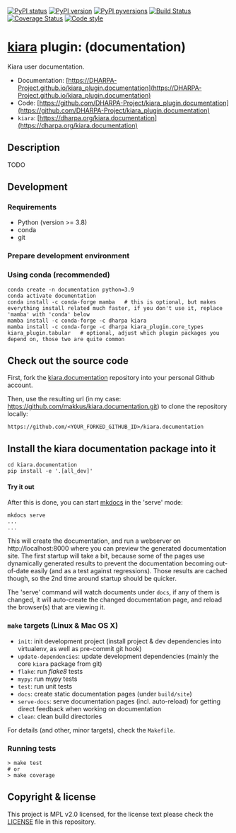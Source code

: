 [![PyPI status](https://img.shields.io/pypi/status/kiara_plugin.documentation.svg)](https://pypi.python.org/pypi/kiara_plugin.documentation/)
[![PyPI version](https://img.shields.io/pypi/v/kiara_plugin.documentation.svg)](https://pypi.python.org/pypi/kiara_plugin.documentation/)
[![PyPI pyversions](https://img.shields.io/pypi/pyversions/kiara_plugin.documentation.svg)](https://pypi.python.org/pypi/kiara_plugin.documentation/)
[![Build Status](https://img.shields.io/endpoint.svg?url=https%3A%2F%2Factions-badge.atrox.dev%2FDHARPA-Project%2Fkiara%2Fbadge%3Fref%3Ddevelop&style=flat)](https://actions-badge.atrox.dev/DHARPA-Project/kiara_plugin.documentation/goto?ref=develop)
[![Coverage Status](https://coveralls.io/repos/github/DHARPA-Project/kiara_plugin.documentation/badge.svg?branch=develop)](https://coveralls.io/github/DHARPA-Project/kiara_plugin.documentation?branch=develop)
[![Code style](https://img.shields.io/badge/code%20style-black-000000.svg)](https://github.com/ambv/black)

# [**kiara**](https://dharpa.org/kiara.documentation) plugin: (documentation)

Kiara user documentation.

 - Documentation: [https://DHARPA-Project.github.io/kiara_plugin.documentation](https://DHARPA-Project.github.io/kiara_plugin.documentation)
 - Code: [https://github.com/DHARPA-Project/kiara_plugin.documentation](https://github.com/DHARPA-Project/kiara_plugin.documentation)
 - `kiara`: [https://dharpa.org/kiara.documentation](https://dharpa.org/kiara.documentation)

## Description

TODO

## Development

### Requirements

- Python (version >= 3.8)
- conda
- git


### Prepare development environment

### Using conda (recommended)

```
conda create -n documentation python=3.9
conda activate documentation
conda install -c conda-forge mamba   # this is optional, but makes everything install related much faster, if you don't use it, replace 'mamba' with 'conda' below
mamba install -c conda-forge -c dharpa kiara
mamba install -c conda-forge -c dharpa kiara_plugin.core_types kiara_plugin.tabular   # optional, adjust which plugin packages you depend on, those two are quite common
```

## Check out the source code

First, fork the [kiara.documentation](https://github.com/DHARPA-Project/kiara.documentation) repository into your personal Github account.

Then, use the resulting url (in my case: https://github.com/makkus/kiara.documentation.git) to clone the repository locally:

```
https://github.com/<YOUR_FORKED_GITHUB_ID>/kiara.documentation
```

## Install the kiara documentation package into it

```
cd kiara.documentation
pip install -e '.[all_dev]'
```

#### Try it out

After this is done, you can start [mkdocs](https://www.mkdocs.org/) in the 'serve' mode:

```console
mkdocs serve
...
...
```

This will create the documentation, and run a webserver on http://localhost:8000 where you can preview the generated documentation site.
The first startup will take a bit, because some of the pages use dynamically generated results to prevent the documentation becoming
out-of-date easily (and as a test against regressions). Those results are cached though, so the 2nd time around startup should be quicker.

The 'serve' command will watch documents under `docs`, if any of them is changed, it will auto-create the changed documentation page,
and reload the browser(s) that are viewing it.

### ``make`` targets (Linux & Mac OS X)

- ``init``: init development project (install project & dev dependencies into virtualenv, as well as pre-commit git hook)
- ``update-dependencies``: update development dependencies (mainly the core ``kiara`` package from git)
- ``flake``: run *flake8* tests
- ``mypy``: run mypy tests
- ``test``: run unit tests
- ``docs``: create static documentation pages (under ``build/site``)
- ``serve-docs``: serve documentation pages (incl. auto-reload) for getting direct feedback when working on documentation
- ``clean``: clean build directories

For details (and other, minor targets), check the ``Makefile``.


### Running tests

``` console
> make test
# or
> make coverage
```


## Copyright & license

This project is MPL v2.0 licensed, for the license text please check the [LICENSE](/LICENSE) file in this repository.
